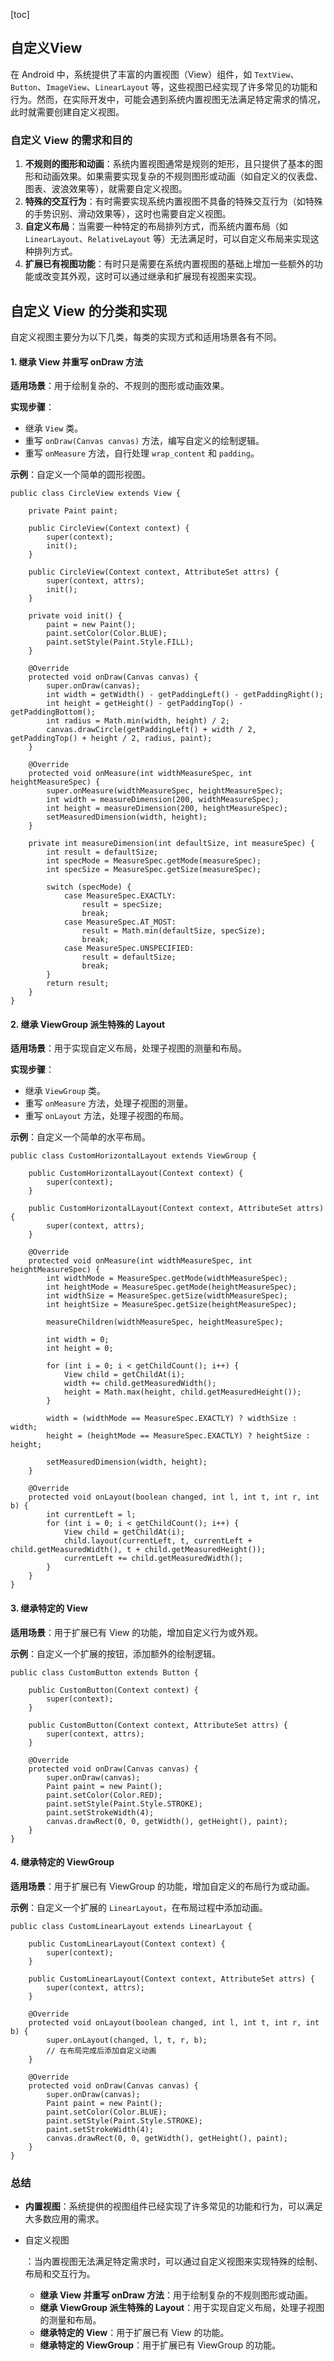 [toc]

## 自定义View

在 Android 中，系统提供了丰富的内置视图（View）组件，如 `TextView`、`Button`、`ImageView`、`LinearLayout` 等，这些视图已经实现了许多常见的功能和行为。然而，在实际开发中，可能会遇到系统内置视图无法满足特定需求的情况，此时就需要创建自定义视图。

### 自定义 View 的需求和目的

1. **不规则的图形和动画**：系统内置视图通常是规则的矩形，且只提供了基本的图形和动画效果。如果需要实现复杂的不规则图形或动画（如自定义的仪表盘、图表、波浪效果等），就需要自定义视图。
2. **特殊的交互行为**：有时需要实现系统内置视图不具备的特殊交互行为（如特殊的手势识别、滑动效果等），这时也需要自定义视图。
3. **自定义布局**：当需要一种特定的布局排列方式，而系统内置布局（如 `LinearLayout`、`RelativeLayout` 等）无法满足时，可以自定义布局来实现这种排列方式。
4. **扩展已有视图功能**：有时只是需要在系统内置视图的基础上增加一些额外的功能或改变其外观，这时可以通过继承和扩展现有视图来实现。



## 自定义 View 的分类和实现

自定义视图主要分为以下几类，每类的实现方式和适用场景各有不同。

#### 1. 继承 View 并重写 onDraw 方法

**适用场景**：用于绘制复杂的、不规则的图形或动画效果。

**实现步骤**：

- 继承 `View` 类。
- 重写 `onDraw(Canvas canvas)` 方法，编写自定义的绘制逻辑。
- 重写 `onMeasure` 方法，自行处理 `wrap_content` 和 `padding`。

**示例**：自定义一个简单的圆形视图。

```
public class CircleView extends View {

    private Paint paint;

    public CircleView(Context context) {
        super(context);
        init();
    }

    public CircleView(Context context, AttributeSet attrs) {
        super(context, attrs);
        init();
    }

    private void init() {
        paint = new Paint();
        paint.setColor(Color.BLUE);
        paint.setStyle(Paint.Style.FILL);
    }

    @Override
    protected void onDraw(Canvas canvas) {
        super.onDraw(canvas);
        int width = getWidth() - getPaddingLeft() - getPaddingRight();
        int height = getHeight() - getPaddingTop() - getPaddingBottom();
        int radius = Math.min(width, height) / 2;
        canvas.drawCircle(getPaddingLeft() + width / 2, getPaddingTop() + height / 2, radius, paint);
    }

    @Override
    protected void onMeasure(int widthMeasureSpec, int heightMeasureSpec) {
        super.onMeasure(widthMeasureSpec, heightMeasureSpec);
        int width = measureDimension(200, widthMeasureSpec);
        int height = measureDimension(200, heightMeasureSpec);
        setMeasuredDimension(width, height);
    }

    private int measureDimension(int defaultSize, int measureSpec) {
        int result = defaultSize;
        int specMode = MeasureSpec.getMode(measureSpec);
        int specSize = MeasureSpec.getSize(measureSpec);

        switch (specMode) {
            case MeasureSpec.EXACTLY:
                result = specSize;
                break;
            case MeasureSpec.AT_MOST:
                result = Math.min(defaultSize, specSize);
                break;
            case MeasureSpec.UNSPECIFIED:
                result = defaultSize;
                break;
        }
        return result;
    }
}

```

####  2. 继承 ViewGroup 派生特殊的 Layout

**适用场景**：用于实现自定义布局，处理子视图的测量和布局。

**实现步骤**：

- 继承 `ViewGroup` 类。
- 重写 `onMeasure` 方法，处理子视图的测量。
- 重写 `onLayout` 方法，处理子视图的布局。

**示例**：自定义一个简单的水平布局。

```
public class CustomHorizontalLayout extends ViewGroup {

    public CustomHorizontalLayout(Context context) {
        super(context);
    }

    public CustomHorizontalLayout(Context context, AttributeSet attrs) {
        super(context, attrs);
    }

    @Override
    protected void onMeasure(int widthMeasureSpec, int heightMeasureSpec) {
        int widthMode = MeasureSpec.getMode(widthMeasureSpec);
        int heightMode = MeasureSpec.getMode(heightMeasureSpec);
        int widthSize = MeasureSpec.getSize(widthMeasureSpec);
        int heightSize = MeasureSpec.getSize(heightMeasureSpec);

        measureChildren(widthMeasureSpec, heightMeasureSpec);

        int width = 0;
        int height = 0;

        for (int i = 0; i < getChildCount(); i++) {
            View child = getChildAt(i);
            width += child.getMeasuredWidth();
            height = Math.max(height, child.getMeasuredHeight());
        }

        width = (widthMode == MeasureSpec.EXACTLY) ? widthSize : width;
        height = (heightMode == MeasureSpec.EXACTLY) ? heightSize : height;

        setMeasuredDimension(width, height);
    }

    @Override
    protected void onLayout(boolean changed, int l, int t, int r, int b) {
        int currentLeft = l;
        for (int i = 0; i < getChildCount(); i++) {
            View child = getChildAt(i);
            child.layout(currentLeft, t, currentLeft + child.getMeasuredWidth(), t + child.getMeasuredHeight());
            currentLeft += child.getMeasuredWidth();
        }
    }
}

```

#### 3. 继承特定的 View

**适用场景**：用于扩展已有 View 的功能，增加自定义行为或外观。

**示例**：自定义一个扩展的按钮，添加额外的绘制逻辑。

```
public class CustomButton extends Button {

    public CustomButton(Context context) {
        super(context);
    }

    public CustomButton(Context context, AttributeSet attrs) {
        super(context, attrs);
    }

    @Override
    protected void onDraw(Canvas canvas) {
        super.onDraw(canvas);
        Paint paint = new Paint();
        paint.setColor(Color.RED);
        paint.setStyle(Paint.Style.STROKE);
        paint.setStrokeWidth(4);
        canvas.drawRect(0, 0, getWidth(), getHeight(), paint);
    }
}

```

#### 4. 继承特定的 ViewGroup

**适用场景**：用于扩展已有 ViewGroup 的功能，增加自定义的布局行为或动画。

**示例**：自定义一个扩展的 `LinearLayout`，在布局过程中添加动画。

```
public class CustomLinearLayout extends LinearLayout {

    public CustomLinearLayout(Context context) {
        super(context);
    }

    public CustomLinearLayout(Context context, AttributeSet attrs) {
        super(context, attrs);
    }

    @Override
    protected void onLayout(boolean changed, int l, int t, int r, int b) {
        super.onLayout(changed, l, t, r, b);
        // 在布局完成后添加自定义动画
    }

    @Override
    protected void onDraw(Canvas canvas) {
        super.onDraw(canvas);
        Paint paint = new Paint();
        paint.setColor(Color.BLUE);
        paint.setStyle(Paint.Style.STROKE);
        paint.setStrokeWidth(4);
        canvas.drawRect(0, 0, getWidth(), getHeight(), paint);
    }
}
```

### 总结

- **内置视图**：系统提供的视图组件已经实现了许多常见的功能和行为，可以满足大多数应用的需求。

- 自定义视图

  ：当内置视图无法满足特定需求时，可以通过自定义视图来实现特殊的绘制、布局和交互行为。

  - **继承 View 并重写 onDraw 方法**：用于绘制复杂的不规则图形或动画。
  - **继承 ViewGroup 派生特殊的 Layout**：用于实现自定义布局，处理子视图的测量和布局。
  - **继承特定的 View**：用于扩展已有 View 的功能。
  - **继承特定的 ViewGroup**：用于扩展已有 ViewGroup 的功能。